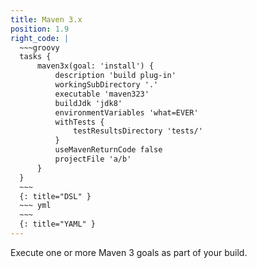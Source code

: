 ```yaml
---
title: Maven 3.x
position: 1.9
right_code: |
  ~~~groovy
  tasks {
      maven3x(goal: 'install') {
          description 'build plug-in'
          workingSubDirectory '.'
          executable 'maven323'
          buildJdk 'jdk8'
          environmentVariables 'what=EVER'
          withTests {
              testResultsDirectory 'tests/'
          }
          useMavenReturnCode false
          projectFile 'a/b'
      }
  }
  ~~~
  {: title="DSL" }
  ~~~ yml       
  ~~~
  {: title="YAML" }
---
```

Execute one or more Maven 3 goals as part of your build.